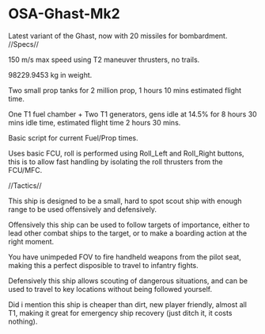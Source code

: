 # OSA-Ghast-Mk2
Latest variant of the Ghast, now with 20 missiles for bombardment.
//Specs//

150 m/s max speed using T2 maneuver thrusters, no trails.

98229.9453 kg in weight.

Two small prop tanks for 2 million prop, 1 hours 10 mins estimated flight time.

One T1 fuel chamber + Two T1 generators, gens idle at 14.5% for 8 hours 30 mins idle time, estimated flight time 2 hours 30 mins.

Basic script for current Fuel/Prop times.

Uses basic FCU, roll is performed using Roll_Left and Roll_Right buttons, this is to allow fast handling by isolating the roll thrusters from the FCU/MFC.



//Tactics//

This ship is designed to be a small, hard to spot scout ship with enough range to be used offensively and defensively.

Offensively this ship can be used to follow targets of importance, either to lead other combat ships to the target, or to make a boarding action at the right moment.

You have unimpeded FOV to fire handheld weapons from the pilot seat, making this a perfect disposible to travel to infantry fights.

Defensively this ship allows scouting of dangerous situations, and can be used to travel to key locations without being followed yourself.

Did i mention this ship is cheaper than dirt, new player friendly, almost all T1, making it great for emergency ship recovery (just ditch it, it costs nothing).
